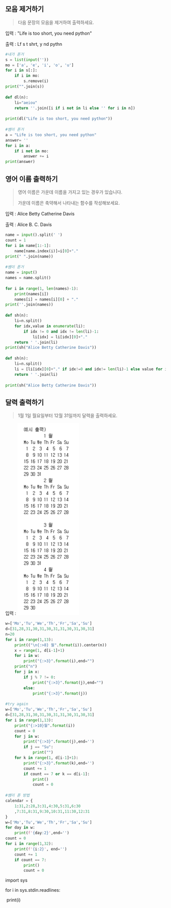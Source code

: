 ## 모음 제거하기

> 다음 문장의 모음을 제거하여 출력하세요.

입력 : "Life is too short, you need python"

출력 : Lf s t shrt, y nd pythn

```python
#내가 푼거
s = list(input(''))
mo = ['a', 'e', 'i', 'o', 'u']
for i in s[:]:
    if i in mo:
        s.remove(i)
print("".join(s))

def dl(n):
    li="aeiou"
    return ''.join([i if i not in li else '' for i in n])

print(dl("Life is too short, you need python"))

#쌤이 푼거
a = "Life is too short, you need python"
answer= ''
for i in a:
    if i not in mo:
        answer += i
print(answer)
```

## 영어 이름 출력하기

> 영어 이름은 가운데 이름을 가지고 있는 경우가 있습니다.
>
> 가운데 이름은 축약해서 나타내는 함수를 작성해보세요.

입력 : Alice Betty Catherine Davis

출력 : Alice B. C. Davis

```python
name = input().split(' ')
count = 1
for i in name[1:-1]:
    name[name.index(i)]=i[0]+"."
print(" ".join(name))

#쌤이 푼거
name = input()
names = name.split()

for i in range(1, len(names)-1):
    print(names[i])
    names[i] = names[i][0] + "."
print(''.join(names))

def sh(n):
    li=n.split()
    for idx,value in enumerate(li):
        if idx != 0 and idx != len(li)-1:
            li[idx] = li[idx][0]+"."
    return ' '.join(li)
print(sh("Alice Betty Catherine Davis"))

def sh(n):
    li=n.split()
    li = [li[idx][0]+"." if idx!=0 and idx!= len(li)-1 else value for idx, value in enumerate(li)]
    return ' '.join(li)

print(sh("Alice Betty Catherine Davis"))
```

## 달력 출력하기

> 1월 1일 월요일부터 12월 31일까지 달력을 출력하세요.

입력 : ![](image/1.png)

```python
w=['Mo','Tu','We','Th','Fr','Sa','Su']
d=[31,28,31,30,31,30,31,31,30,31,30,31]
n=20
for i in range(1,13):
    print(("\n{:>8} 월".format(i)).center(n))
    x = range(1, d[i-1]+1)
    for i in w:
        print("{:>3}".format(i),end="")
    print("n")
    for j in x:
        if j % 7 != 0:
            print("{:>3}".format(j),end="")
        else:
            print("{:>3}".format(j))
            
#try again
w=['Mo','Tu','We','Th','Fr','Sa','Su']
d=[31,28,31,30,31,30,31,31,30,31,30,31]
for i in range(1,13):
    print("{:>10}월".format(i))
    count = 0
    for j in w:
        print("{:>3}".format(j),end='')
        if j == "Su":
            print("")
    for k in range(1, d[i-1]+1):
        print("{:>3}".format(k),end='')
        count += 1
        if count == 7 or k == d[i-1]:
            print()
            count = 0

#쌤이 푼 방법
calendar = {
    1:31,2:28,3:31,4:30,5:31,6:30
    ,7:31,8:31,9:30,10:31,11:30,12:31
}
w=['Mo','Tu','We','Th','Fr','Sa','Su']
for day in w:
    print(f'{day:2}',end='')
count = 0
for i in range(1,32):
    print(f'{i:2}', end='')
    count += 1
    if count == 7:
        print()
        count = 0
```

import sys

for i in sys.stdin.readlines:

​	print(i)